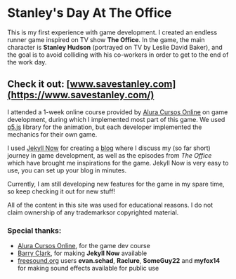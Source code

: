 # Stanley's Day At The Office

This is my first experience with game development. I created an endless runner game inspired on TV show **The Office**. In the game, the main character is **Stanley Hudson** (portrayed on TV by Leslie David Baker), and the goal is to avoid colliding with his co-workers in order to get to the end of the work day.

## Check it out: [www.savestanley.com](https://www.savestanley.com/)

I attended a 1-week online course provided by [Alura Cursos Online](https://github.com/alura-cursos) on game development, during which I implemented most part of this game. We used [p5.js](https://p5js.org/) library for the animation, but each developer implemented the mechanics for their own game.

I used [Jekyll Now](https://github.com/barryclark/jekyll-now) for creating a [blog](https://www.savestanley.com/) where I discuss my (so far short) journey in game development, as well as the episodes from _The Office_ which have brought me inspirations for the game. Jekyll Now is very easy to use, you can set up your blog in minutes.

Currently, I am still developing new features for the game in my spare time, so keep checking it out for new stuff!

All of the content in this site was used for educational reasons. I do not claim ownership of any trademarksor copyrighted material.

### Special thanks:
- [Alura Cursos Online](https://github.com/alura-cursos), for the game dev course
- [Barry Clark](https://github.com/barryclark/jekyll-now), for making **Jekyll Now** available
- [freesound.org](https://freesound.org/) users **evan.schad**, **Raclure**, **SomeGuy22** and **myfox14** for making sound effects available for public use